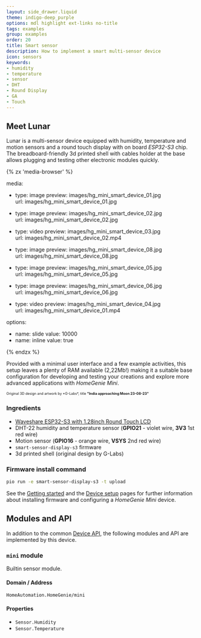```yaml
---
layout: side_drawer.liquid
theme: indigo-deep_purple
options: mdl highlight ext-links no-title
tags: examples
group: examples
order: 20
title: Smart sensor
description: How to implement a smart multi-sensor device
icon: sensors
keywords:
- humidity
- temperature
- sensor
- DHT
- Round Display
- GA
- Touch
---
```


## Meet Lunar

Lunar is a multi-sensor device equipped with humidity, temperature and motion sensors and
a round touch display with on board *ESP32-S3* chip. The breadboard-friendly 3d printed shell
with cables holder at the base allows plugging and testing other electronic modules quickly.  

<div layout="row center-center">
<div style="min-width: 360px;max-width: 420px;width: 100%;"><div class="media-container" style="height: auto; aspect-ratio: 7/6">
{% zx 'media-browser' %}

media:

- type: image
  preview: images/hg_mini_smart_device_01.jpg
  url: images/hg_mini_smart_device_01.jpg

- type: image
  preview: images/hg_mini_smart_device_02.jpg
  url: images/hg_mini_smart_device_02.jpg

- type: video
  preview: images/hg_mini_smart_device_03.jpg
  url: images/hg_mini_smart_device_02.mp4

- type: image
  preview: images/hg_mini_smart_device_08.jpg
  url: images/hg_mini_smart_device_08.jpg

- type: image
  preview: images/hg_mini_smart_device_05.jpg
  url: images/hg_mini_smart_device_05.jpg

- type: image
  preview: images/hg_mini_smart_device_06.jpg
  url: images/hg_mini_smart_device_06.jpg

- type: video
  preview: images/hg_mini_smart_device_04.jpg
  url: images/hg_mini_smart_device_01.mp4


options:
- name: slide
  value: 10000
- name: inline
  value: true

{% endzx %}
</div></div></div>


Provided with a minimal user interface and a few example activities, this setup leaves a plenty of RAM
available (2,22Mb!) making it a suitable base configuration for developing and testing your
creations and explore more advanced applications with *HomeGenie Mini*.

<small style="font-size:65%;">
Original 3D design and artwork by *G-Labs*, title <strong>"India approaching Moon 23-08-23"</strong>
</small>


### Ingredients

- [Waveshare ESP32-S3 with 1.28inch Round Touch LCD](https://www.waveshare.com/wiki/ESP32-S3-Touch-LCD-1.28)
- DHT-22 humidity and temperature sensor (**GPIO21** - violet wire, **3V3** 1st red wire)
- Motion sensor (**GPIO16** - orange wire, **VSYS** 2nd red wire)
- `smart-sensor-display-s3` firmware
- 3d printed shell (original design by G-Labs)


### Firmware install command

```bash
pio run -e smart-sensor-display-s3 -t upload
```

See the [Getting started](../../getting-started) and the [Device setup](../../device-setup) pages
for further information about installing firmware and configuring a *HomeGenie Mini* device.


<a name="api"></a>
## Modules and API

In addition to the common [Device API](../../programming/api), the following modules and API are implemented by
this device.

### `mini` module

Builtin sensor module.

#### Domain / Address

`HomeAutomation.HomeGenie/mini`

#### Properties

- `Sensor.Humidity`
- `Sensor.Temperature`
